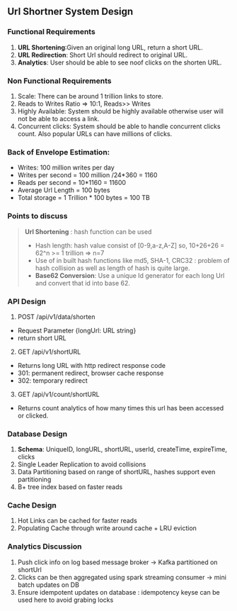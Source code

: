 ## Url Shortner System Design

### Functional Requirements
1. **URL Shortening**:Given an original long URL, return a short URL.
2. **URL Redirection**: Short Url should redirect to original URL.
3. **Analytics**: User should be able to see noof clicks on the shorten URL.

### Non Functional Requirements
1. Scale: There can be around 1 trillion links to store.
2. Reads to Writes Ratio => 10:1, Reads>> Writes
3. Highly Available: System should be highly available otherwise user will not be able to access a link.
4. Concurrent clicks: System should be able to handle concurrent clicks count. Also popular URLs can have millions of clicks.

### Back of Envelope Estimation:
- Writes: 100 million writes per day
- Writes per second = 100 million /24*360 = 1160
- Reads per second = 10*1160 = 11600
- Average Url Length = 100 bytes
- Total storage = 1 Trillion * 100 bytes = 100 TB

### Points to discuss
> **Url Shortening** : hash function can be used
> - Hash length: hash value consist of [0-9,a-z,A-Z] so, 10+26+26 = 62^n >= 1 trillion => n=7
> - Use of in built hash functions like md5, SHA-1, CRC32 : problem of hash collision as well as length of hash is quite large.
> - **Base62 Conversion**: Use a unique Id generator for each long Url and convert that id into base 62. 


### API Design
1. POST /api/v1/data/shorten
- Request Parameter {longUrl: URL string}
- return short URL

2. GET /api/v1/shortURL
- Returns long URL with http redirect response code 
- 301: permanent redirect, browser cache response
- 302: temporary redirect

3. GET /api/v1/count/shortURL
- Returns count analytics of how many times this url has been accessed or clicked.

### Database Design
1. **Schema**: UniqueID, longURL, shortURL, userId, createTime, expireTime, clicks
2. Single Leader Replication to avoid collisions 
3. Data Partitioning based on range of shortURL, hashes support even partitioning
4. B+ tree index based on faster reads

### Cache Design
1. Hot Links can be cached for faster reads
2. Populating Cache through write around cache + LRU eviction

### Analytics Discussion
1. Push click info on log based message broker -> Kafka partitioned on shortUrl
2. Clicks can be then aggregated using spark streaming consumer -> mini batch updates on DB
3. Ensure idempotent updates on database : idempotency keyse can be used here to avoid grabing locks



